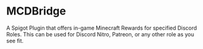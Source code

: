 # MCDBridge
A Spigot Plugin that offers in-game Minecraft Rewards for specified Discord Roles. This can be used for Discord Nitro, Patreon, or any other role as you see fit.
